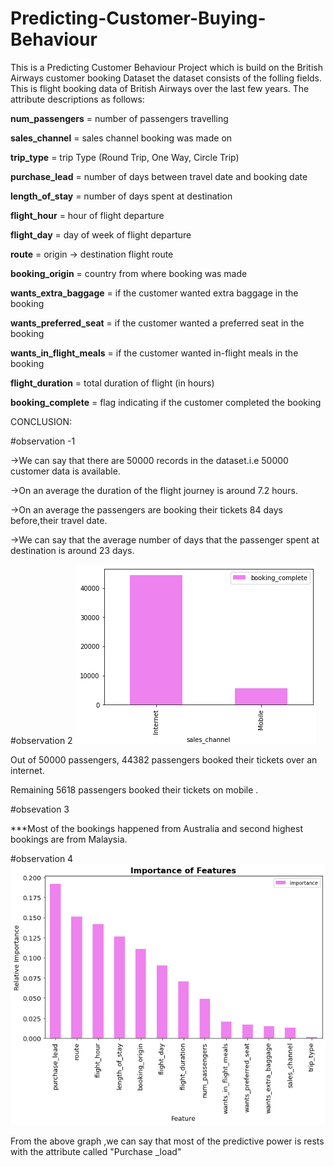 # Predicting-Customer-Buying-Behaviour
This is a Predicting Customer Behaviour Project which is build on the British Airways customer booking Dataset 
the dataset consists of the folling fields.
This is flight booking data of British Airways over the last few years.
The attribute descriptions as follows:

**num_passengers** = number of passengers travelling

**sales_channel** = sales channel booking was made on

**trip_type** = trip Type (Round Trip, One Way, Circle Trip)

**purchase_lead** = number of days between travel date and booking date

**length_of_stay** = number of days spent at destination

**flight_hour** = hour of flight departure

**flight_day** = day of week of flight departure

**route** = origin -> destination flight route

**booking_origin** = country from where booking was made

**wants_extra_baggage** = if the customer wanted extra baggage in the booking

**wants_preferred_seat** = if the customer wanted a preferred seat in the booking

**wants_in_flight_meals** = if the customer wanted in-flight meals in the booking

**flight_duration** = total duration of flight (in hours)

**booking_complete** = flag indicating if the customer completed the booking

CONCLUSION:

#observation -1

->We can  say that there are 50000 records in the dataset.i.e 50000 customer data is available.

->On an average the duration of the flight journey is around 7.2 hours.

->On an average the passengers are booking their tickets 84 days before,their travel date.

->We can say  that the average number of days that the passenger spent at destination is around 23 days.

#observation 2
![alt text](https://github.com/kundetivamsi2001/Predicting-Customer-Buying-Behaviour/blob/main/mobile_net.png?)

Out of 50000 passengers, 44382 passengers booked their tickets over an internet.

Remaining 5618 passengers booked their tickets on mobile .

#obsevation 3

***Most of the bookings happened from Australia  and second highest bookings are from Malaysia.

#observation 4
![alt text](https://github.com/kundetivamsi2001/Predicting-Customer-Buying-Behaviour/blob/main/predict.png?raw=true)

From the above graph ,we can say that most of the predictive power is rests with the attribute called "Purchase _load"

